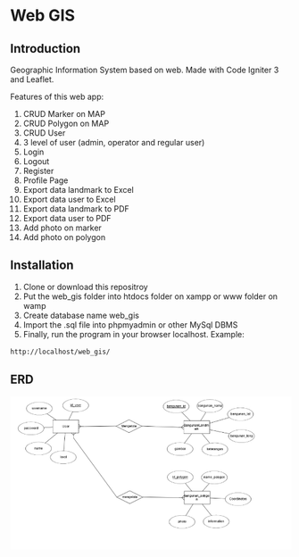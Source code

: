 # Web GIS

## Introduction
Geographic Information System based on web. Made with Code Igniter 3 and Leaflet.

Features of this web app:
1. CRUD Marker on MAP <br>
2. CRUD Polygon on MAP <br>
3. CRUD User <br>
4. 3 level of user (admin, operator and regular user) <br>
5. Login <br>
6. Logout <br>
7. Register <br>
8. Profile Page <br>
9. Export data landmark to Excel <br>
10. Export data user to Excel <br>
11. Export data landmark to PDF <br>
12. Export data user to PDF <br>
13. Add photo on marker
14. Add photo on polygon

## Installation
1. Clone or download this repositroy <br>
2. Put the web_gis folder into htdocs folder on xampp or www folder on wamp <br>
3. Create database name web_gis <br>
4. Import the .sql file into phpmyadmin or other MySql DBMS<br>
5. Finally, run the program in your browser localhost. Example:
```bash
http://localhost/web_gis/
```

## ERD
![Image of ERD](erd.jpg)

